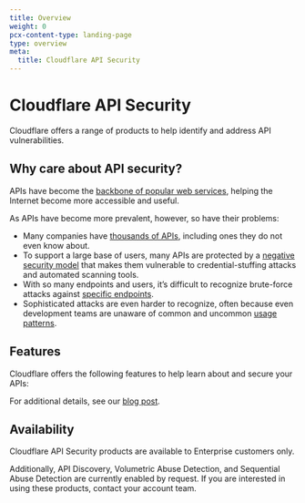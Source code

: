 ```yaml
---
title: Overview
weight: 0
pcx-content-type: landing-page
type: overview
meta:
  title: Cloudflare API Security
---
```


# Cloudflare API Security

Cloudflare offers a range of products to help identify and address API vulnerabilities.

## Why care about API security?

APIs have become the [backbone of popular web services](https://blog.postman.com/intro-to-apis-history-of-apis/), helping the Internet become more accessible and useful.

As APIs have become more prevalent, however, so have their problems:

*   Many companies have [thousands of APIs](/api-security/products/api-discovery/), including ones they do not even know about.
*   To support a large base of users, many APIs are protected by a [negative security model](/api-security/products/api-shield/) that makes them vulnerable to credential-stuffing attacks and automated scanning tools.
*   With so many endpoints and users, it’s difficult to recognize brute-force attacks against [specific endpoints](/api-security/products/volumetric-abuse-detection/).
*   Sophisticated attacks are even harder to recognize, often because even development teams are unaware of common and uncommon [usage patterns](/api-security/products/sequential-abuse-detection/).

## Features

Cloudflare offers the following features to help learn about and secure your APIs:

<DirectoryListing path="/products" />

For additional details, see our [blog post](https://blog.cloudflare.com/api-abuse-detection/).

## Availability

Cloudflare API Security products are available to Enterprise customers only.

Additionally, API Discovery, Volumetric Abuse Detection, and Sequential Abuse Detection are currently enabled by request. If you are interested in using these products, contact your account team.
